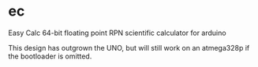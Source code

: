 # ec
Easy Calc 64-bit floating point RPN scientific calculator for arduino

This design has outgrown the UNO, but will still work on an
atmega328p if the bootloader is omitted.

